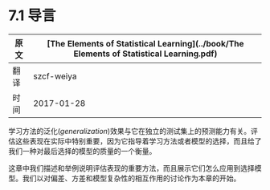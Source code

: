 # 7.1 导言

| 原文   | [The Elements of Statistical Learning](../book/The Elements of Statistical Learning.pdf) |
| ---- | ---------------------------------------- |
| 翻译   | szcf-weiya                               |
| 时间   | 2017-01-28                               |

学习方法的泛化(*generalization*)效果与它在独立的测试集上的预测能力有关。评估这些表现在实际中特别重要，因为它指导着学习方法或者模型的选择，而且给了我们一种对最后选择的模型的质量的一个衡量。

这章中我们描述和举例说明评估表现的重要方法，而且展示它们怎么应用到选择模型。我们以对偏差、方差和模型复杂性的相互作用的讨论作为本章的开始。
